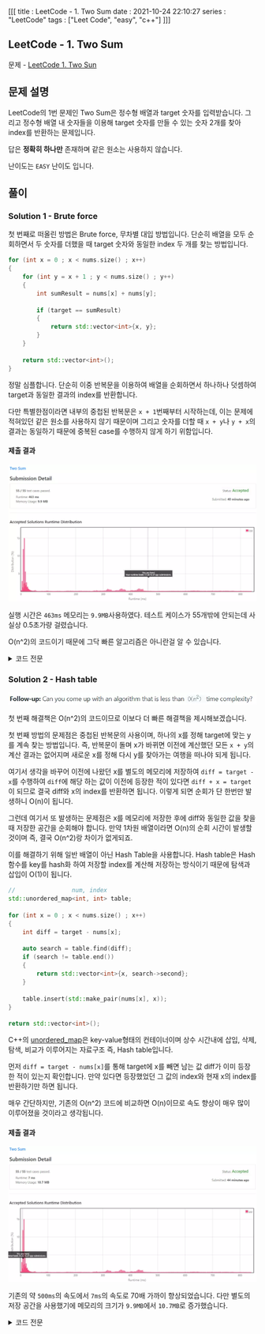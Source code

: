 [[[
title : LeetCode - 1. Two Sum
date : 2021-10-24 22:10:27
series : "LeetCode"
tags : ["Leet Code", "easy", "c++"]
]]]

## LeetCode - 1. Two Sum
문제 - [LeetCode 1. Two Sun](https://leetcode.com/problems/two-sum/)

## 문제 설명
LeetCode의 1번 문제인 Two Sum은 정수형 배열과 target 숫자를 입력받습니다. 그리고 정수형 배열 내 숫자들을 이용해 target 숫자를 만들 수 있는 숫자 2개를 찾아 index를 반환하는 문제입니다.

답은 **정확히 하나만** 존재하며 같은 원소는 사용하지 않습니다.

난이도는 `EASY` 난이도 입니다.

## 풀이
### Solution 1 - Brute force
첫 번째로 떠올린 방법은 Brute force, 무차별 대입 방법입니다. 단순히 배열을 모두 순회하면서 두 숫자를 더했을 때 target 숫자와 동일한 index 두 개를 찾는 방법입니다.

```c++
for (int x = 0 ; x < nums.size() ; x++)
{
    for (int y = x + 1 ; y < nums.size() ; y++)
    {
        int sumResult = nums[x] + nums[y];

        if (target == sumResult)
        {
            return std::vector<int>{x, y};
        }
    }

    return std::vector<int>();
}
```

정말 심플합니다. 단순히 이중 반복문을 이용하여 배열을 순회하면서 하나하나 덧셈하여 target과 동일한 결과의 index를 반환합니다.

다만 특별한점이라면 내부의 중첩된 반복문은 `x + 1`번째부터 시작하는데, 이는 문제에 적혀있던 같은 원소를 사용하지 않기 때문이며 그리고 숫자를 더할 때 `x + y`나 `y + x`의 결과는 동일하기 때문에 중복된 case를 수행하지 않게 하기 위함입니다.

#### 제출 결과
![Solution 1 result](./assets/images/leet_code/two_sum/sol1_result.webp)

실행 시간은 `463ms` 메모리는 `9.9MB`사용하였다. 테스트 케이스가 55개밖에 안되는데 사실상 0.5초가량 걸렸습니다.

O(n^2)의 코드이기 때문에 그닥 빠른 알고리즘은 아니란걸 알 수 있습니다.

<details>
<summary>코드 전문</summary>
    
```c++
#include <iostream>
#include <vector>
#include <string>
#include <tuple>

class Solution
{
public:
    std::vector<int> Answer(std::vector<int>& nums, int target)
    {
        for (int x = 0 ; x < nums.size() ; x++)
        {
            for (int y = x + 1 ; y < nums.size() ; y++)
            {
                int sumResult = nums[x] + nums[y];

                if (target == sumResult)
                {
                    return std::vector<int>{x, y};
                }
            }
        }

        return std::vector<int>();
    }
};


int main(void)
{
    Solution sol;

    std::vector<std::tuple<std::vector<int>, int>> problems {
        std::make_tuple(std::vector<int>{2, 7, 11, 15}, 9),
        std::make_tuple(std::vector<int>{3, 2 ,4}, 6),
        std::make_tuple(std::vector<int>{3, 3}, 6)
    };

    for (auto problem : problems)
    {
        auto answer = sol.Answer(std::get<0>(problem), std::get<1>(problem));

        for (int num : answer)
        {
            std::cout << num << " ";
        }
        std::cout << std::endl;
    }

}
```

</details>

### Solution 2 - Hash table
![Follow-up](./assets/images/leet_code/two_sum/follow_up.webp)

첫 번째 해결책은 O(n^2)의 코드이므로 이보다 더 빠른 해결책을 제시해보겠습니다.

첫 번째 방법의 문제점은 중첩된 반복문의 사용이며, 하나의 x를 정해 target에 맞는 y를 계속 찾는 방법입니다. 즉, 반복문이 돌며 x가 바뀌면 이전에 계산했던 모든 `x + y`의 계산 결과는 없어지며 새로운 x를 정해 다시 y를 찾아가는 여행을 떠나야 되게 됩니다.

여기서 생각을 바꾸어 이전에 나왔던 x를 별도의 메모리에 저장하여 `diff = target - x`를 수행하여 `diff`에 해당 하는 값이 이전에 등장한 적이 있다면 `diff + x = target`이 되므로 결국 diff와 x의 index를 반환하면 됩니다. 이렇게 되면 순회가 단 한번만 발생하니 O(n)이 됩니다.

그런데 여기서 또 발생하는 문제점은 x를 메모리에 저장한 후에 diff와 동일한 값을 찾을 때 저장한 공간을 순회해야 합니다. 만약 1차원 배열이라면 O(n)의 순회 시간이 발생할 것이며 즉, 결국 O(n^2)랑 차이가 없게되죠.

이를 해결하기 위해 일반 배열이 아닌 Hash Table을 사용합니다. Hash table은 Hash 함수를 key를 hash화 하여 저장할 index를 계산해 저장하는 방식이기 때문에 탐색과 삽입이 O(1)이 됩니다.

```c++
//                num, index
std::unordered_map<int, int> table;

for (int x = 0 ; x < nums.size() ; x++)
{
    int diff = target - nums[x];

    auto search = table.find(diff);
    if (search != table.end())
    {
        return std::vector<int>{x, search->second};
    }

    table.insert(std::make_pair(nums[x], x));
}

return std::vector<int>();
```

C++의 [unordered_map](https://en.cppreference.com/w/cpp/container/unordered_map)은 key-value형태의 컨테이너이며 상수 시간내에 삽입, 삭제, 탐색, 비교가 이루어지는 자료구조 즉, Hash table입니다.

먼저 `diff = target - nums[x]`를 통해 target에 x를 빼면 남는 값 diff가 이미 등장한 적이 있는지 확인합니다.
만약 있다면 등장했었던 그 값의 index와 현재 x의 index를 반환하기만 하면 됩니다.

매우 간단하지만, 기존의 O(n^2) 코드에 비교하면 O(n)이므로 속도 향상이 매우 많이 이루어졌을 것이라고 생각됩니다.

#### 제출 결과
![Solution 2 result](./assets/images/leet_code/two_sum/sol2_result.webp)

기존의 약 `500ms`의 속도에서 `7ms`의 속도로 70배 가까이 향상되었습니다. 다만 별도의 저장 공간을 사용했기에 메모리의 크기가 `9.9MB`에서 `10.7MB`로 증가했습니다.

<details>
    <summary>코드 전문</summary>

```c++
#include <iostream>
#include <vector>
#include <string>
#include <tuple>
#include <unordered_map>

class Solution
{
public:
    std::vector<int> Answer(std::vector<int>& nums, int target)
    {
        //                num, index
        std::unordered_map<int, int> table;

        for (int x = 0 ; x < nums.size() ; x++)
        {
            int diff = target - nums[x];

            auto search = table.find(diff);
            if (search != table.end())
            {
                return std::vector<int>{x, search->second};
            }

            table.insert(std::make_pair(nums[x], x));
        }

        return std::vector<int>();
    }
};


int main(void)
{
    Solution sol;

    std::vector<std::tuple<std::vector<int>, int>> problems {
        std::make_tuple(std::vector<int>{2, 7, 11, 15}, 9),
        std::make_tuple(std::vector<int>{3, 2 ,4}, 6),
        std::make_tuple(std::vector<int>{3, 3}, 6)
    };

    for (auto problem : problems)
    {
        auto answer = sol.Answer(std::get<0>(problem), std::get<1>(problem));

        for (int num : answer)
        {
            std::cout << num << " ";
        }
        std::cout << std::endl;
    }

}
```
</details>